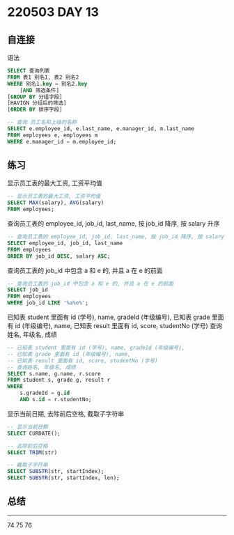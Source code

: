 # 220503 DAY 13

## 自连接

语法

```sql
SELECT 查询列表
FROM 表1 别名1, 表2 别名2
WHERE 别名1.key = 别名2.key
	[AND 筛选条件]
[GROUP BY 分组字段]
[HAVIGN 分组后的筛选]
[ORDER BY 排序字段]
```

```sql
-- 查询 员工名和上级的名称
SELECT e.employee_id, e.last_name, e.manager_id, m.last_name
FROM employees e, employees m
WHERE e.manager_id = m.employee_id;
```

## 练习

显示员工表的最大工资, 工资平均值

```sql
-- 显示员工表的最大工资, 工资平均值
SELECT MAX(salary), AVG(salary)
FROM employees;
```

查询员工表的 employee_id, job_id, last_name, 按 job_id 降序, 按 salary 升序

```sql
-- 查询员工表的 employee_id, job_id, last_name, 按 job_id 降序, 按 salary 升序
SELECT employee_id, job_id, last_name
FROM employees
ORDER BY job_id DESC, salary ASC;
```

查询员工表的 job_id 中包含 a 和 e 的, 并且 a 在 e 的前面

```sql
-- 查询员工表的 job_id 中包含 a 和 e 的, 并且 a 在 e 的前面
SELECT job_id
FROM employees
WHERE job_id LIKE '%a%e%';
```

已知表 student 里面有 id (学号), name, gradeId (年级编号), 
已知表 grade 里面有 id (年级编号), name, 
已知表 result 里面有 id, score, studentNo (学号)
查询姓名, 年级名, 成绩

```sql
-- 已知表 student 里面有 id (学号), name, gradeId (年级编号), 
-- 已知表 grade 里面有 id (年级编号), name, 
-- 已知表 result 里面有 id, score, studentNo (学号)
-- 查询姓名, 年级名, 成绩
SELECT s.name, g.name, r.score
FROM student s, grade g, result r
WHERE
    s.gradeId = g.id
    AND s.id = r.studentNo;
```

显示当前日期, 去除前后空格, 截取子字符串

```sql
-- 显示当前日期
SELECT CURDATE();

-- 去除前后空格
SELECT TRIM(str)

-- 截取子字符串
SELECT SUBSTR(str, startIndex);
SELECT SUBSTR(str, startIndex, len);
```

## 总结



---
74
75
76
